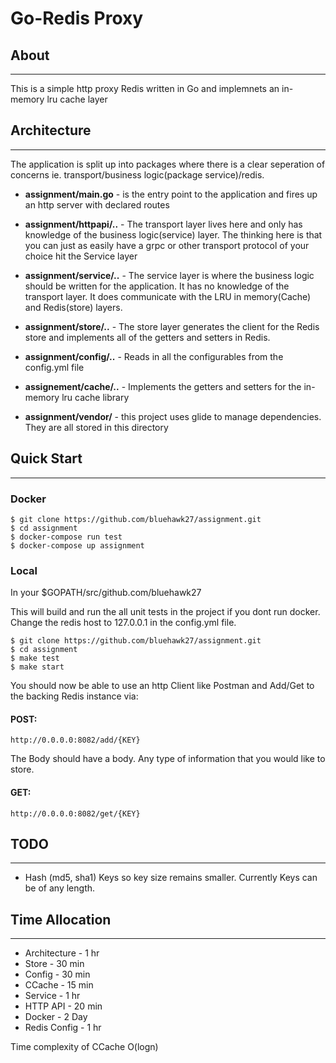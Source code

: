 # Go-Redis Proxy

## About
---

This is a simple http proxy Redis written in Go and implemnets an in-memory lru cache layer

## Architecture
---
The application is split up into packages where there is a clear seperation of concerns ie. transport/business logic(package service)/redis. 

* __assignment/main.go__ - is the entry point to the application and fires up an http server with declared routes

* __assignment/httpapi/..__ - The transport layer lives here and only has knowledge of the business logic(service) layer.  The thinking here is that you can just as easily have a grpc or other transport protocol of your choice hit the Service layer

* __assignment/service/..__ - The service layer is where the business logic should be written for the application.  It has no knowledge of the transport layer.  It does communicate with the LRU in memory(Cache) and Redis(store) layers.

* __assignment/store/..__ - The store layer generates the client for the Redis store and implements all of the getters and setters in Redis.

* __assignment/config/..__ - Reads in all the configurables from the config.yml file

* __assignement/cache/..__  - Implements the getters and setters for the in-memory lru cache library

* __assignment/vendor/__ - this project uses glide to manage dependencies. They are all stored in this directory

## Quick Start
___

### Docker
    $ git clone https://github.com/bluehawk27/assignment.git
    $ cd assignment
    $ docker-compose run test
    $ docker-compose up assignment

### Local
In your $GOPATH/src/github.com/bluehawk27

This will build and run the all unit tests in the project if you dont run docker.  Change the redis host to 127.0.0.1 in the config.yml file.

    $ git clone https://github.com/bluehawk27/assignment.git
    $ cd assignment
    $ make test
    $ make start


You should now be able to use an http Client like Postman and Add/Get to the backing Redis instance via:

#### POST:

`http://0.0.0.0:8082/add/{KEY}`

The Body should have a body. Any type of information that you would like to store.

#### GET:
`http://0.0.0.0:8082/get/{KEY}`


## TODO
---
* Hash (md5, sha1) Keys so key size remains smaller. Currently Keys can be of any length.


## Time Allocation
---

* Architecture - 1 hr
* Store - 30 min
* Config - 30 min
* CCache - 15 min
* Service - 1 hr
* HTTP API - 20 min
* Docker - 2 Day
* Redis Config - 1 hr

Time complexity of CCache O(logn)
